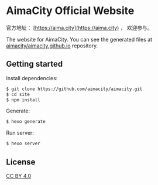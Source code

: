 # AimaCity Official Website

官方地址： [https://aima.city](https://aima.city) ， 欢迎参与。

The website for AimaCity. You can see the generated files at [aimacity/aimacity.github.io](https://github.com/aimacity/aimacity.github.io) repository.

## Getting started

Install dependencies:

``` bash
$ git clone https://github.com/aimacity/aimacity.git
$ cd site
$ npm install
```

Generate:

``` bash
$ hexo generate
```

Run server:

``` bash
$ hexo server
```


## License

[CC BY 4.0](http://creativecommons.org/licenses/by/4.0/)

[zhihuwang]: https://github.com/zhihuwang